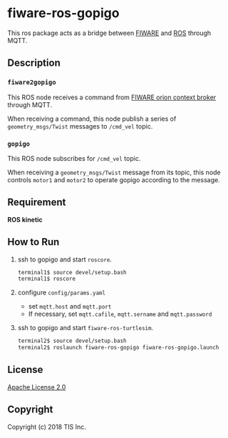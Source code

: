# fiware-ros-gopigo
This ros package acts as a bridge between [FIWARE](https://www.fiware.org) and [ROS](http://wiki.ros.org/) through MQTT.

## Description
### `fiware2gopigo`
This ROS node receives a command from [FIWARE orion context broker](https://catalogue-server.fiware.org/enablers/publishsubscribe-context-broker-orion-context-broker) through MQTT.

When receiving a command, this node publish a series of `geometry_msgs/Twist` messages to `/cmd_vel` topic.

### `gopigo`
This ROS node subscribes for `/cmd_vel` topic.

When receiving a `geometry_msgs/Twist` message from its topic, this node controls `motor1` and `motor2` to operate gopigo according to the message.

## Requirement

**ROS kinetic**

## How to Run
1. ssh to gopigo and start `roscore`.

    ```bash
    terminal1$ source devel/setup.bash
    terminal1$ roscore
    ```
1. configure `config/params.yaml`

    * set `mqtt.host` and `mqtt.port`
    * If necessary, set `mqtt.cafile`, `mqtt.sername` and `mqtt.password`
1. ssh to gopigo and start `fiware-ros-turtlesim`.

    ```bash
    terminal2$ source devel/setup.bash
    terminal2$ roslaunch fiware-ros-gopigo fiware-ros-gopigo.launch
    ```

## License

[Apache License 2.0](/LICENSE)

## Copyright
Copyright (c) 2018 TIS Inc.
